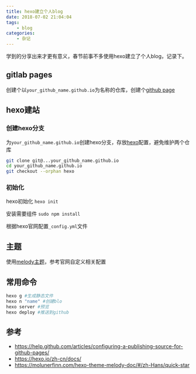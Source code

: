 ```yaml
---
title: hexo建立个人blog
date: 2018-07-02 21:04:04
tags:
    - blog
categories:
    - 杂记
---
```

学到的分享出来才更有意义，春节前事不多使用hexo建立了个人blog，记录下。
## gitlab pages
创建个以`your_github_name.github.io`为名称的仓库，创建个[github page](https://help.github.com/articles/configuring-a-publishing-source-for-github-pages/)
## hexo建站
### 创建hexo分支
为`your_github_name.github.io`创建hexo分支，存放[hexo](https://hexo.io/zh-cn/docs/)配置，避免维护两个仓库

```bash
git clone git@...your_github_name.github.io
cd your_github_name.github.io
git checkout --orphan hexo
```
### 初始化
hexo初始化
`hexo init`

安装需要组件
`sudo npm install`

根据hexo官网配置`_config.yml`文件
## 主题
使用[melody主题](https://molunerfinn.com/hexo-theme-melody-doc/#/zh-Hans/quick-start)，参考官网自定义相关配置
## 常用命令
```bash
hexo g #生成静态文件
hexo n "name" #创建blo
hexo server #预览
hexo deploy #推送到github
```
## 参考
- https://help.github.com/articles/configuring-a-publishing-source-for-github-pages/
- https://hexo.io/zh-cn/docs/
- https://molunerfinn.com/hexo-theme-melody-doc/#/zh-Hans/quick-star
